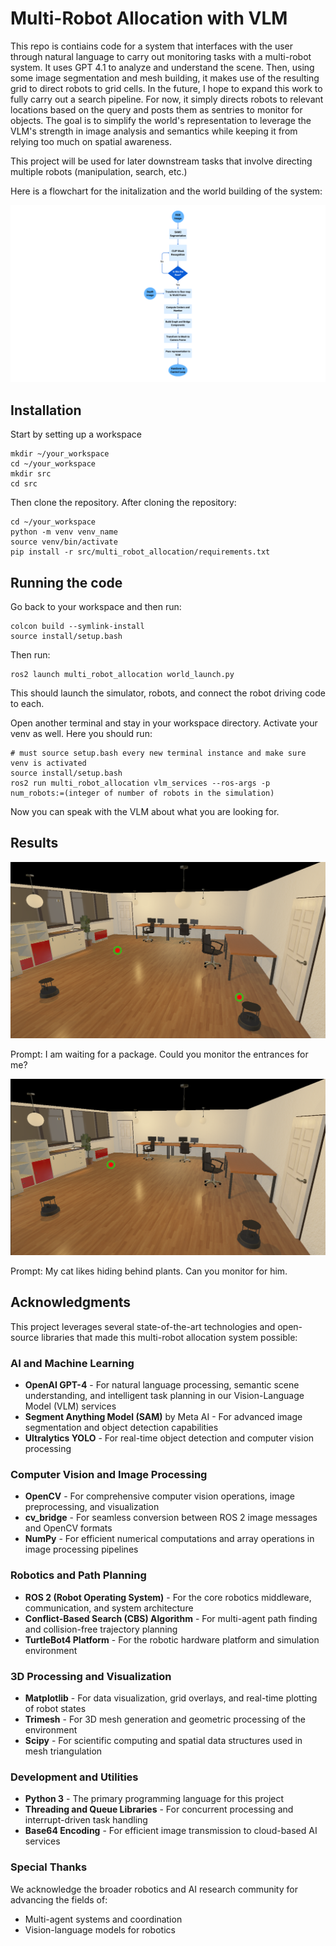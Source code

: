 # Multi-Robot Allocation with VLM

This repo is contiains code for a system that interfaces with the user through natural language to carry out monitoring tasks with a multi-robot system. It uses GPT 4.1 to analyze and understand the scene. Then, using some image segmentation and mesh building, it makes use of the resulting grid to direct robots to grid cells. In the future, I hope to expand this work to fully carry out a search pipeline. For now, it simply directs robots to relevant locations based on the query and posts them as sentries to monitor for objects. The goal is to simplify the world's representation to leverage the VLM's strength in image analysis and semantics while keeping it from relying too much on spatial awareness.

This project will be used for later downstream tasks that involve directing multiple robots (manipulation, search, etc.)

Here is a flowchart for the initalization and the world building of the system:

![alt text](https://github.com/Captiosus510/multi-agent_vlm_search/blob/main/res/flowchart.png?raw=true)

## Installation

Start by setting up a workspace
```
mkdir ~/your_workspace
cd ~/your_workspace
mkdir src
cd src
```

Then clone the repository. After cloning the repository:

```
cd ~/your_workspace
python -m venv venv_name
source venv/bin/activate
pip install -r src/multi_robot_allocation/requirements.txt
```

## Running the code

Go back to your workspace and then run:
```
colcon build --symlink-install
source install/setup.bash
```

Then run:
```
ros2 launch multi_robot_allocation world_launch.py
```

This should launch the simulator, robots, and connect the robot driving code to each. 

Open another terminal and stay in your workspace directory. Activate your venv as well. Here you should run:

```
# must source setup.bash every new terminal instance and make sure venv is activated
source install/setup.bash 
ros2 run multi_robot_allocation vlm_services --ros-args -p num_robots:=(integer of number of robots in the simulation)
```

Now you can speak with the VLM about what you are looking for. 

## Results

![alt text](https://github.com/Captiosus510/multi-agent_vlm_search/blob/main/res/find_package_prompt.png?raw=true)

Prompt: I am waiting for a package. Could you monitor the entrances for me?

![alt text](https://github.com/Captiosus510/multi-agent_vlm_search/blob/main/res/cat_hiding_prompt.png?raw=true)

Prompt: My cat likes hiding behind plants. Can you monitor for him. 

## Acknowledgments

This project leverages several state-of-the-art technologies and open-source libraries that made this multi-robot allocation system possible:

### AI and Machine Learning
- **OpenAI GPT-4** - For natural language processing, semantic scene understanding, and intelligent task planning in our Vision-Language Model (VLM) services
- **Segment Anything Model (SAM)** by Meta AI - For advanced image segmentation and object detection capabilities
- **Ultralytics YOLO** - For real-time object detection and computer vision processing

### Computer Vision and Image Processing
- **OpenCV** - For comprehensive computer vision operations, image preprocessing, and visualization
- **cv_bridge** - For seamless conversion between ROS 2 image messages and OpenCV formats
- **NumPy** - For efficient numerical computations and array operations in image processing pipelines

### Robotics and Path Planning
- **ROS 2 (Robot Operating System)** - For the core robotics middleware, communication, and system architecture
- **Conflict-Based Search (CBS) Algorithm** - For multi-agent path finding and collision-free trajectory planning
- **TurtleBot4 Platform** - For the robotic hardware platform and simulation environment

### 3D Processing and Visualization
- **Matplotlib** - For data visualization, grid overlays, and real-time plotting of robot states
- **Trimesh** - For 3D mesh generation and geometric processing of the environment
- **Scipy** - For scientific computing and spatial data structures used in mesh triangulation

### Development and Utilities
- **Python 3** - The primary programming language for this project
- **Threading and Queue Libraries** - For concurrent processing and interrupt-driven task handling
- **Base64 Encoding** - For efficient image transmission to cloud-based AI services

### Special Thanks
We acknowledge the broader robotics and AI research community for advancing the fields of:
- Multi-agent systems and coordination
- Vision-language models for robotics

